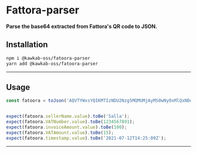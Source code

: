 # Fattora-parser

**Parse the base64 extracted from Fattora's QR code to JSON.** 

## Installation
```sh
npm i @kawkab-oss/fatoora-parser
yarn add @kawkab-oss/fatoora-parser
```
---------------

## Usage
```ts
const fatoora = toJson('AQVTYWxsYQIKMTIzNDU2Nzg5MQMUMjAyMS0wNy0xMlQxNDoyNTowOVoEBjEwMC4wMAUFMTUuMDA=');


expect(fatoora.sellerName.value).toBe('Salla');
expect(fatoora.VATNumber.value).toBe(1234567891);
expect(fatoora.invoiceAmount.value).toBe(100);
expect(fatoora.VATAmount.value).toBe(15);
expect(fatoora.timestamp.value).toBe('2021-07-12T14:25:09Z');
```
---------------
